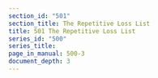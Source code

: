 ```yaml
---
section_id: "501"
section_title: The Repetitive Loss List
title: 501 The Repetitive Loss List
series_id: "500"
series_title: 
page_in_manual: 500-3
document_depth: 3
---
```

